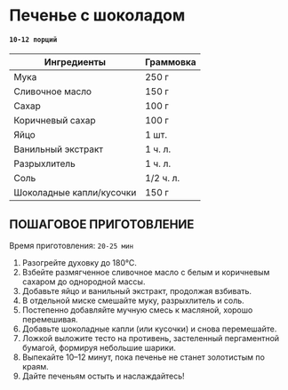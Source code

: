 # Печенье с шоколадом

#### `10-12 порций`

| Ингредиенты                | Граммовка |
|----------------------------|-----------|
| Мука                        | 250 г     |
| Сливочное масло             | 150 г     |
| Сахар                       | 100 г     |
| Коричневый сахар            | 100 г     |
| Яйцо                        | 1 шт.     |
| Ванильный экстракт          | 1 ч. л.   |
| Разрыхлитель                | 1 ч. л.   |
| Соль                        | 1/2 ч. л. |
| Шоколадные капли/кусочки    | 150 г     |

## ПОШАГОВОЕ ПРИГОТОВЛЕНИЕ
Время приготовления: `20-25 мин`

1. Разогрейте духовку до 180°C.
2. Взбейте размягченное сливочное масло с белым и коричневым сахаром до однородной массы.
3. Добавьте яйцо и ванильный экстракт, продолжая взбивать.
4. В отдельной миске смешайте муку, разрыхлитель и соль.
5. Постепенно добавляйте мучную смесь к масляной, хорошо перемешивая.
6. Добавьте шоколадные капли (или кусочки) и снова перемешайте.
7. Ложкой выложите тесто на противень, застеленный пергаментной бумагой, формируя небольшие шарики.
8. Выпекайте 10–12 минут, пока печенье не станет золотистым по краям.
9. Дайте печеньям остыть и наслаждайтесь!
